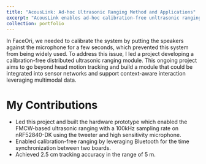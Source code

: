 ```yaml
---
title: "AcousLink: Ad-hoc Ultrasonic Ranging Method and Applications"
excerpt: "AcousLink enables ad-hoc calibration-free unltrasonic ranging via bluetooth. <br/><img src='/images/acouslink/acouslink_hardware.png'>"
collection: portfolio
---
```


In FaceOri, we needed to calibrate the system by putting the speakers against the microphone for a few seconds, which prevented this system from being widely used. To address this issue, I led a project developing a calibration-free distributed ultrasonic ranging module. This ongoing project aims to go beyond head motion tracking and build a module that could be integrated into sensor networks and support context-aware interaction leveraging multimodal data.

# My Contributions
* Led this project and built the hardware prototype which enabled the FMCW-based ultrasonic ranging with a 100kHz sampling rate on nRF52840-DK using the tweeter and high sensitivity microphone. 
* Enabled calibration-free ranging by leveraging Bluetooth for the time synchronization between two boards. 
* Achieved 2.5 cm tracking accuracy in the range of 5 m.



